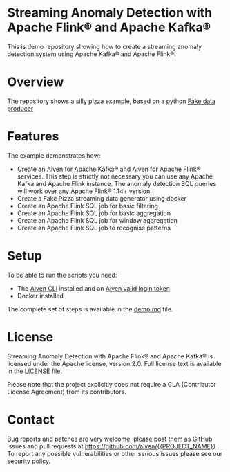 Streaming Anomaly Detection with Apache Flink® and Apache Kafka®
================================================================

This is demo repository showing how to create a streaming anomaly detection system using Apache Kafka® and Apache Flink®.


Overview
========

The repository shows a silly pizza example, based on a python [Fake data producer](https://github.com/aiven/fake-data-producer-for-apache-kafka-docker)

Features
============

The example demonstrates how:

* Create an Aiven for Apache Kafka® and Aiven for Apache Flink® services. This step is strictly not necessary you can use any Apache Kafka and Apache Flink instance. The anomaly detection SQL queries will work over any Apache Flink® 1.14+ version.
* Create a Fake Pizza streaming data generator using docker
* Create an Apache Flink SQL job for basic filtering
* Create an Apache Flink SQL job for basic aggregation
* Create an Apache Flink SQL job for window aggregation
* Create an Apache Flink SQL job to recognise patterns

Setup
============

To be able to run the scripts you need:

* The [Aiven CLI](https://developer.aiven.io/docs/tools/cli.html) installed and an [Aiven valid login token](https://console.aiven.io/signup)
* Docker installed

The complete set of steps is available in the [demo.md](demo.md) file.

License
============
Streaming Anomaly Detection with Apache Flink® and Apache Kafka® is licensed under the Apache license, version 2.0. Full license text is available in the [LICENSE](LICENSE) file.

Please note that the project explicitly does not require a CLA (Contributor License Agreement) from its contributors.

Contact
============
Bug reports and patches are very welcome, please post them as GitHub issues and pull requests at https://github.com/aiven/{{PROJECT_NAME}} . 
To report any possible vulnerabilities or other serious issues please see our [security](SECURITY.md) policy.

